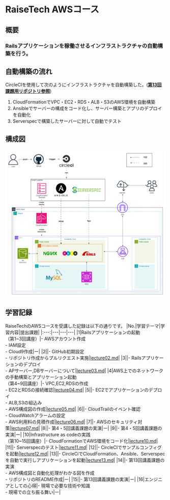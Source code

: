 # RaiseTech AWSコース
## 概要
### Railsアプリケーションを稼働させるインフラストラクチャの自動構築を行う。

## 自動構築の流れ
CircleCIを使用して次のようにインフラストラクチャを自動構築した。([**第13回課題用リポジトリ参照**](https://github.com/ryu-f67/AWS_lecture13.git))
1. CloudFormationでVPC・EC2・RDS・ALB・S3のAWS環境を自動構築
2. Ansibleでサーバーの構成をコード化し、サーバー構築とアプリのデプロイを自動化
3. Serverspecで構築したサーバーに対して自動でテスト

## 構成図
![AWS構成図](images/READMEimgs/README.drawio.png)

## 学習記録
RaiseTechのAWSコースを受講した記録は以下の通りです。
|No.|学習テーマ|学習内容|提出課題|
|:---:|---|---|---|
|1|Railsアプリケーションの起動<br>（第1~3回講座）|- AWSアカウント作成<br>- IAM設定<br>- Cloud9作成|ー|
|2||- GitHub初期設定<br>- リポジトリ作成からプルリクエスト実施|[lecture02.md](./lecture02.md)|
|3||- Railsアプリケーションのデプロイ<br>- APサーバー,DBサーバーについて|[lecture03.md](./lecture03.md)|
|4|AWS上でのネットワークの手動構築とアプリケーション起動<br>（第4~9回講座）|- VPC,EC2,RDSの作成<br>- EC2とRDSの接続確認|[lecture04.md](./lecture04.md)|
|5||- EC2でアプリケーションのデプロイ<br>- ALB,S3の組込み<br>- AWS構成図の作成|[lecture05.md](./lecture05.md)|
|6||- CloudTrailのイベント確認<br>- CloudWatchアラームの設定<br>- AWS利用料の見積作成|[lecture06.md](./lecture06.md)|
|7||- AWSのセキュリティ対策|[lecture07.md](./lecture07.md)|
|8||- 第4・5回講義課題の実演|ー|
|9||- 第4・5回講義課題の実演|ー|
|10|Infrastructure as codeの実践<br>（第10~15回講座）|- CloudFormationでAWS環境をコード化|[lecture10.md](./lecture10.md)|
|11||- Serverspecのテスト|[lecture11.md](./lecture11.md)|
|12||- CircleCIでサンプルコンフィグを起動|[lecture12.md](./lecture12.md)|
|13||- CircleCiでCloudFormation、Ansible、Serverspecを自動で実行しアプリケーションを起動|[lecture13.md](./lecture13.md)|
|14||- 第13回講義課題の実演<br>- AWS構成図と自動化処理がわかる図を作成<br>- リポジトリのREADME作成|ー|
|15||- 第13回講義課題の実演|ー|
|16|エンジニアとしての心得|- 現場で必要な技術や知識<br>- 現場での立ち振る舞い|ー|

